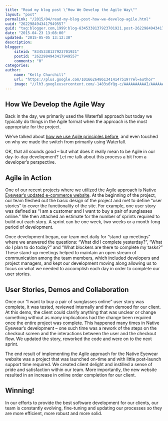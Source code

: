 ```yaml
---
title: "Read my blog post \"How We Develop the Agile Way\""
layout: "post"
permalink: "/2015/04/read-my-blog-post-how-we-develop-agile.html"
uuid: "2622984943417949557"
guid: "tag:blogger.com,1999:blog-8345338137923701921.post-2622984943417949557"
date: "2015-04-23 13:08:00"
updated: "2015-05-05 13:12:30"
description: 
blogger:
    siteid: "8345338137923701921"
    postid: "2622984943417949557"
    comments: "0"
categories: 
author: 
    name: "Kelly Churchill"
    url: "https://plus.google.com/101662648613414147519?rel=author"
    image: "//lh3.googleusercontent.com/-1483s6YQg-c/AAAAAAAAAAI/AAAAAAAACJs/uoCsRiVY6Es/s32-c/photo.jpg"
---
```



## How We Develop the Agile Way

Back in the day, we primarily used the Waterfall approach but today we typically
do things in the Agile format when the approach is the most appropriate for the
project.

We’ve talked about [how we use Agile principles
before](http://wlion.com/blog/2015/02/19/our-custom-approach-to-agile-software-development/),
and even touched on why we made the switch from primarily using Waterfall.

OK, that all sounds good – but what does it really mean to be Agile in our
day-to-day development? Let me talk about this process a bit from a developer’s
perspective.

## Agile in Action

One of our recent projects where we utilized the Agile approach is [Native
Eyewear’s updated e-commerce website](http://www.nativeyewear.com/). At the
beginning of the project, our team fleshed out the basic design of the project
and met to define “user stories” to cover the functionality of the site. For
example, one user story was defined as “I am a customer and I want to buy a pair
of sunglasses online.” We then attached an estimate for the number of sprints
required to build out each story. A sprint can be one week, two weeks or a
month-long period of development.

Once development began, our team met daily for “stand-up meetings” where we
answered the questions: “What did I complete yesterday?”, “What do I plan to do
today?” and “What blockers are there to complete my tasks?” These stand-up
meetings helped to maintain an open stream of communication among the team
members, which included developers and project managers, and kept our
development moving along allowing us to focus on what we needed to accomplish
each day in order to complete our user stories.

## User Stories, Demos and Collaboration

Once our “I want to buy a pair of sunglasses online” user story was complete, it
was tested, reviewed internally and then demoed for our client. At this demo,
the client could clarify anything that was unclear or change something without
as many implications had the change been required once the entire project was
complete. This happened many times in Native Eyewear’s development – one such
time was a rework of the steps on the checkout screen and the interactions
between the user and the checkout flow. We updated the story, reworked the code
and were on to the next sprint.

The end result of implementing the Agile approach for the Native Eyewear website
was a project that was launched on-time and with little post-launch support time
required. We created client delight and instilled a sense of pride and
satisfaction within our team. More importantly, the new website resulted in an
increase in online order completion for our client.

## Winning!

In our efforts to provide the best software development for our clients, our
team is constantly evolving, fine-tuning and updating our processes so they are
more efficient, more robust and more solid.
